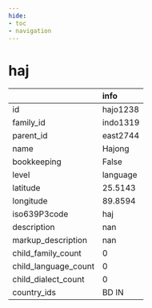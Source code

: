 ```yaml
---
hide:
- toc
- navigation
---
```

# haj
|                      | info     |
|:---------------------|:---------|
| id                   | hajo1238 |
| family_id            | indo1319 |
| parent_id            | east2744 |
| name                 | Hajong   |
| bookkeeping          | False    |
| level                | language |
| latitude             | 25.5143  |
| longitude            | 89.8594  |
| iso639P3code         | haj      |
| description          | nan      |
| markup_description   | nan      |
| child_family_count   | 0        |
| child_language_count | 0        |
| child_dialect_count  | 0        |
| country_ids          | BD IN    |